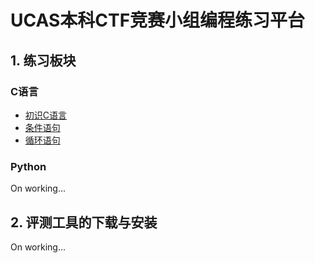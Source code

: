 # UCAS本科CTF竞赛小组编程练习平台

## 1. 练习板块

### C语言

- [初识C语言](./1_basic/1_basic)
- [条件语句](./2_condition/2_condition)
- [循环语句](3_loop/3_loop.md)

### Python

On working...

## 2. 评测工具的下载与安装

On working...
